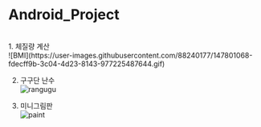 # Android_Project
<br>
1. 체질량 계산<br>
![BMI](https://user-images.githubusercontent.com/88240177/147801068-fdecff9b-3c04-4d23-8143-977225487644.gif)

2. 구구단 난수<br>
![rangugu](https://user-images.githubusercontent.com/88240177/147801141-910725f8-0131-46f0-bf65-03240bb33c9f.gif)

3. 미니그림판<br>
![paint](https://user-images.githubusercontent.com/88240177/147801150-4ddb1e78-d0fe-4582-8ac4-bbe6ec0c3abf.gif)
